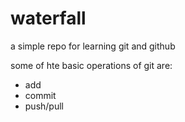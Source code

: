 # waterfall
a simple repo for learning git and github

some of hte basic operations of git are:
- add
- commit 
- push/pull
